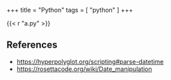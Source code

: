 +++
title = "Python"
tags = [ "python" ]
+++

{{< r "a.py" >}}

## References

- <https://hyperpolyglot.org/scripting#parse-datetime>
- <https://rosettacode.org/wiki/Date_manipulation>
